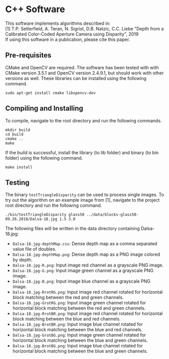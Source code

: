 # C++ Software

This software implements algorithms described in:  
[1] T.P. Setterfield, A. Teran, N. Sigrist, D.B. Natzic, C.C. Liebe "Depth from
a Calibrated Color-Coded Aperture Camera using Disparity", 2019  
If using this software in a publication, please cite this paper.

## Pre-requisites

CMake and OpenCV are required. The software has been tested with with CMake
version 3.5.1 and OpenCV version 2.4.9.1, but should work with other versions
as well. These libraries can be installed using the following command.
```
sudo apt-get install cmake libopencv-dev
```

## Compiling and Installing

To compile, navigate to the root directory and run the following commands.
```
mkdir build
cd build
cmake ..
make
```

If the build is successful, install the library (to lib folder) and binary (to
bin folder) using the following command.
```
make install
```

## Testing

The binary `testTriangleDisparity` can be used to process single images. To 
try out the algorithm on an example image from [1], navigate to the project
root directory and run the following command.
```
./bin/testTriangleDisparity glass50 ../data/blocks-glass50-09.26.2018/Dalsa-18.jpg 1.5 3.0
```

The following files will be written in the data directory containing 
Dalsa-18.jpg:
- `Dalsa-18.jpg-depthMap.csv`: Dense depth map as a comma separated value file
  of doubles.
- `Dalsa-18.jpg-depthMap.png`: Dense depth map as a PNG image colored by depth.
- `Dalsa-18.jpg-R.png`: Input image red channel as a grayscale PNG image.
- `Dalsa-18.jpg-G.png`: Input image green channel as a grayscale PNG image.
- `Dalsa-18.jpg-B.png`: Input image blue channel as a grayscale PNG image.
- `Dalsa-18.jpg-RrotRG.png`: Input image red channel rotated for horizontal
  block matching between the red and green channels.
- `Dalsa-18.jpg-GrotRG.png`: Input image green channel rotated for horizontal
  block matching between the red and green channels.
- `Dalsa-18.jpg-RrotBR.png`: Input image red channel rotated for horizontal
  block matching between the blue and red channels.
- `Dalsa-18.jpg-BrotBR.png`: Input image blue channel rotated for horizontal
  block matching between the blue and red channels.
- `Dalsa-18.jpg-GrotBG.png`: Input image green channel rotated for horizontal
  block matching between the blue and green channels.
- `Dalsa-18.jpg-BrotBG.png`: Input image blue channel rotated for horizontal
  block matching between the blue and green channels.






